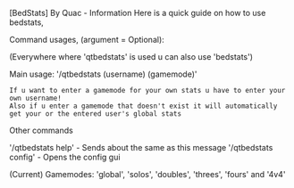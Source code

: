 [BedStats] By Quac - Information
Here is a quick guide on how to use bedstats,

Command usages, (argument = Optional):

(Everywhere where 'qtbedstats' is used u can also use 'bedstats')

Main usage: '/qtbedstats (username) (gamemode)'

    If u want to enter a gamemode for your own stats u have to enter your own username!
    Also if u enter a gamemode that doesn't exist it will automatically get your or the entered user's global stats
    
    
Other commands

'/qtbedstats help' - Sends about the same as this message
'/qtbedstats config' - Opens the config gui

(Current) Gamemodes: 'global', 'solos', 'doubles', 'threes', 'fours' and '4v4'
